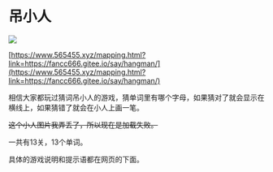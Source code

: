 # 吊小人

![](https://s2.loli.net/2025/06/19/zBj2kDG9EFTJRhg.png)

[https://www.565455.xyz/mapping.html?link=https://fancc666.gitee.io/say/hangman/](https://www.565455.xyz/mapping.html?link=https://fancc666.gitee.io/say/hangman/)

相信大家都玩过猜词吊小人的游戏，猜单词里有哪个字母，如果猜对了就会显示在横线上，如果猜错了就会在小人上画一笔。

<del>这个小人图片我弄丢了，所以现在是加载失败。</del>

一共有13关，13个单词。

具体的游戏说明和提示语都在网页的下面。